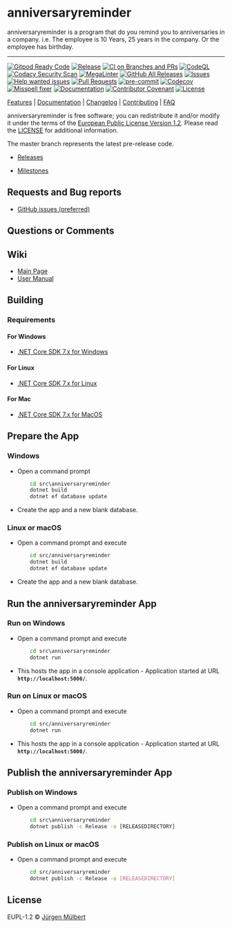 # anniversaryreminder

anniversaryreminder is a program that do you remind you to anniversaries in a company. i.e. The
employee is 10 Years, 25 years in the company. Or the employee has birthday.

---

[![Gitpod Ready Code][gitpod-shield]][gitpod-url]
[![Release](https://img.shields.io/github/release/jmuelbert/anniversaryreminder.svg?style=flat-square)](https://github.com/jmuelbert/anniversaryreminder/releases)
[![CI on Branches and PRs](https://github.com/jmuelbert/anniversaryreminder/actions/workflows/ci.yml/badge.svg)](https://github.com/jmuelbert/anniversaryreminder/actions/workflows/ci.yml)
[![CodeQL](https://github.com/jmuelbert/anniversaryreminder/actions/workflows/codeql-analysis.yml/badge.svg)](https://github.com/jmuelbert/anniversaryreminder/actions/workflows/codeql-analysis.yml)
[![Codacy Security Scan](https://github.com/jmuelbert/anniversaryreminder/actions/workflows/codacy-analysis.yml/badge.svg)](https://github.com/jmuelbert/anniversaryreminder/actions/workflows/codacy-analysis.yml)
[![MegaLinter](https://github.com/jmuelbert/anniversaryreminder/workflows/MegaLinter/badge.svg?branch=main)][mega-linter]
[![GitHub All Releases][downloads_all-shield]][downloads_all-url]
[![Issues][issues-shield]][issues-url] [![Help wanted issues][help-issues-shield]][help-issues-url]
[![Pull Requests][pr-shield]][pr-url] [![pre-commit][pre-commit-shield]][pre-commit-url]
[![Codecov][codecov-shield]][codecov-url]
[![Misspell fixer][misspell_fixer-shield]][misspell_fixer-url]
[![Documentation][documentation-shield]][documentation-url]
[![Contributor Covenant](https://img.shields.io/badge/Contributor%20Covenant-2.1-4baaaa.svg)](code_of_conduct.md)
[![License][license-shield]][license-url]

[Features](https://github.com/jmuelbert/anniversaryreminder) |
[Documentation](https://jmuelbert.github.io/anniversaryreminder/) | [Changelog](CHANGELOG.md) |
[Contributing](CONTRIBUTING.md) | [FAQ](https://github.com/jmuelbert/anniversaryreminder/wiki/FAQ)

anniversaryreminder is free software; you can redistribute it and/or modify it under the terms of
the [European Public License Version 1.2](https://joinup.ec.europa.eu/page/eupl-text-11-12). Please
read the [LICENSE](https://github.com/jmuelbert/anniversaryreminder/blob/master/LICENSE) for
additional information.

The master branch represents the latest pre-release code.

- [Releases](https://github.com/jmuelbert/anniversaryreminder/releases)

- [Milestones](https://github.com/jmuelbert/anniversaryreminder/milestones)

## Requests and Bug reports

- [GitHub issues (preferred)](https://github.com/jmuelbert/anniversaryreminder/issues)

## Questions or Comments

## Wiki

- [Main Page](https://github.com/jmuelbert/anniversaryreminder/wiki)
- [User Manual](http://jmuelbert.github.io/anniversaryreminder/)

## Building

### Requirements

#### For Windows

- [.NET Core SDK 7.x for Windows](https://www.microsoft.com/net/download/windows)

#### For Linux

- [.NET Core SDK 7.x for Linux](https://www.microsoft.com/net/download/linux)

#### For Mac

- [.NET Core SDK 7.x for MacOS](https://www.microsoft.com/net/download/macos)

## Prepare the App

### Windows

- Open a command prompt

  ```cmd
      cd src\anniversaryreminder
      dotnet build
      dotnet ef database update
  ```

- Create the app and a new blank database.

### Linux or macOS

- Open a command prompt and execute

  ```bash
      cd src/anniversaryreminder
      dotnet build
      dotnet ef database update
  ```

- Create the app and a new blank database.

## Run the anniversaryreminder App

### Run on Windows

- Open a command prompt and execute

  ```cmd
      cd src\anniversaryreminder
      dotnet run
  ```

- This hosts the app in a console application - Application started at URL
  **`http://localhost:5000/`**.

### Run on Linux or macOS

- Open a command prompt and execute

  ```bash
      cd src/anniversaryreminder
      dotnet run
  ```

- This hosts the app in a console application - Application started at URL
  **`http://localhost:5000/`**.

## Publish the anniversaryreminder App

### Publish on Windows

- Open a command prompt and execute

  ```cmd
      cd src\anniversaryreminder
      dotnet publish -c Release -o [RELEASEDIRECTORY]
  ```

### Publish on Linux or macOS

- Open a command prompt and execute

  ```bash
      cd src/anniversaryreminder
      dotnet publish -c Release -o [RELEASEDIRECTORY]
  ```

## License

EUPL-1.2 © [Jürgen Mülbert](https:/github.com/jmuelbert/anniversaryreminder/)

<!-- Markdown LINKS & IMAGES -->
<!-- https://www.markdownguide.org/basic-syntax/#reference-style-links -->

[issues-shield]: https://img.shields.io/github/issues-raw/jmuelbert/anniversaryreminder
[issues-url]: https://github.com//jmuelbert/anniversaryreminder/issues
[license-shield]: https://img.shields.io/badge/license-EUPL-blue.svg
[license-url]: https://github.com/jmuelbert/anniversaryreminder/blob/master/LICENSE
[gitpod-shield]: https://img.shields.io/badge/Gitpod-Ready--to--Code-blue?logo=gitpod
[gitpod-url]: https://gitpod.io/#https://github.com/jmuelbert/anniversaryreminder
[downloads_all-shield]: https://img.shields.io/github/downloads/jmuelbert/anniversaryreminder/total?label=downloads%40all
[downloads_all-url]: https://github.com/jmuelbert/anniversaryreminder/releases
[pre-commit-shield]: https://img.shields.io/badge/pre--commit-enabled-brightgreen?logo=pre-commit&logoColor=white
[pre-commit-url]: https://github.com/pre-commit/pre-commit
[misspell_fixer-shield]: https://github.com/jmuelbert/anniversaryreminder/workflows/Misspell%20fixer/badge.svg
[misspell_fixer-url]: https://github.com/marketplace/actions/misspell-fixer-action
[help-issues-shield]: https://img.shields.io/github/issues/jmuelbert/anniversaryreminder/help%20wanted
[help-issues-url]: https://github.com/jmuelbert/anniversaryreminder/issues?q=is%3Aissue+is%3Aopen+label%3A%22help+wanted%22
[documentation-shield]: https://img.shields.io/badge/Documentation-latest-blue.svg
[documentation-url]: https://jmuelbert.github.io/anniversaryreminder
[pr-shield]: https://img.shields.io/github/issues-pr-raw/jmuelbert/anniversaryreminder.svg
[pr-url]: https://github.com/jmuelbert/anniversaryreminder/pulls
[codecov-shield]: https://codecov.io/gh/jmuelbert/anniversaryreminder/branch/master/graph/badge.svg
[codecov-url]: https://codecov.io/gh/jmuelbert/anniversaryreminder
[mega-linter]: https://github.com/jmuelbert/anniversaryreminder/actions?query=workflow%3AMegaLinter+branch%3Amain

